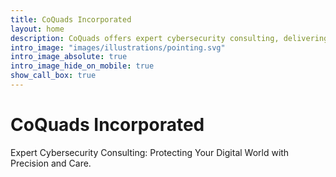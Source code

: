 ```yaml
---
title: CoQuads Incorporated			
layout: home
description: CoQuads offers expert cybersecurity consulting, delivering advanced threat detection, risk assessment, and proactive defense tailored to protect your digital assets and empower your business.
intro_image: "images/illustrations/pointing.svg"
intro_image_absolute: true
intro_image_hide_on_mobile: true
show_call_box: true
---
```


# CoQuads Incorporated

Expert Cybersecurity Consulting: Protecting Your Digital World with Precision and Care.
